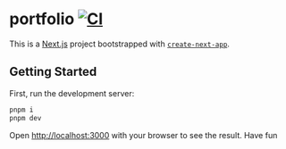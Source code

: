 # portfolio [![CI](https://github.com/josephmcg/portfolio/actions/workflows/ci.yml/badge.svg)](https://github.com/josephmcg/portfolio/actions/workflows/ci.yml)

This is a [Next.js](https://nextjs.org/) project bootstrapped with [`create-next-app`](https://github.com/vercel/next.js/tree/canary/packages/create-next-app).

## Getting Started

First, run the development server:

```bash
pnpm i
pnpm dev
```

Open [http://localhost:3000](http://localhost:3000) with your browser to see the result. Have fun
